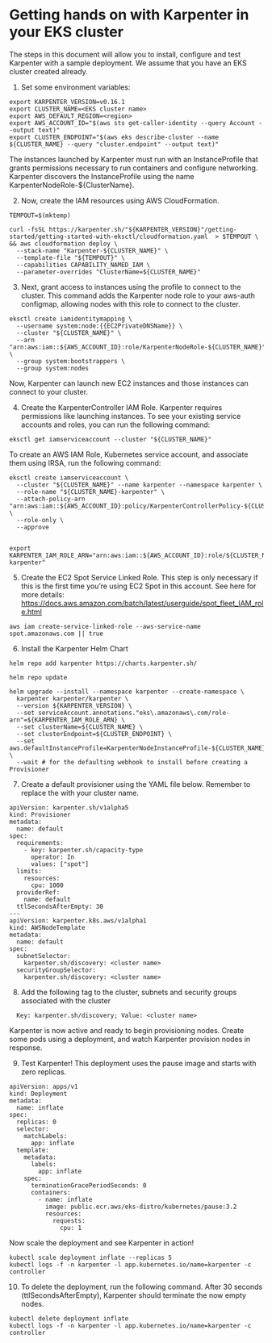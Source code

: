 # Getting hands on with Karpenter in your EKS cluster

The steps in this document will allow you to install, configure and test Karpenter with a sample deployment. We assume that you have an EKS cluster created already.

1. Set some environment variables:
```
export KARPENTER_VERSION=v0.16.1
export CLUSTER_NAME=<EKS cluster name>
export AWS_DEFAULT_REGION=<region>
export AWS_ACCOUNT_ID="$(aws sts get-caller-identity --query Account --output text)"
export CLUSTER_ENDPOINT="$(aws eks describe-cluster --name ${CLUSTER_NAME} --query "cluster.endpoint" --output text)"
```

The instances launched by Karpenter must run with an InstanceProfile that grants permissions necessary to run containers and configure networking.
Karpenter discovers the InstanceProfile using the name KarpenterNodeRole-${ClusterName}.

2. Now, create the IAM resources using AWS CloudFormation.
```
TEMPOUT=$(mktemp)

curl -fsSL https://karpenter.sh/"${KARPENTER_VERSION}"/getting-started/getting-started-with-eksctl/cloudformation.yaml  > $TEMPOUT \
&& aws cloudformation deploy \
  --stack-name "Karpenter-${CLUSTER_NAME}" \
  --template-file "${TEMPOUT}" \
  --capabilities CAPABILITY_NAMED_IAM \
  --parameter-overrides "ClusterName=${CLUSTER_NAME}"
```

3. Next, grant access to instances using the profile to connect to the cluster. This command adds the Karpenter node role to your aws-auth configmap, allowing nodes with this role to connect to the cluster.
```
eksctl create iamidentitymapping \
  --username system:node:{{EC2PrivateDNSName}} \
  --cluster "${CLUSTER_NAME}" \
  --arn "arn:aws:iam::${AWS_ACCOUNT_ID}:role/KarpenterNodeRole-${CLUSTER_NAME}" \
  --group system:bootstrappers \
  --group system:nodes
```
Now, Karpenter can launch new EC2 instances and those instances can connect to your cluster.

4. Create the KarpenterController IAM Role. Karpenter requires permissions like launching instances.
To see your existing service accounts and roles, you can run the following command:
```
eksctl get iamserviceaccount --cluster "${CLUSTER_NAME}"
```

To create an AWS IAM Role, Kubernetes service account, and associate them using IRSA, run the following command:
```
eksctl create iamserviceaccount \
  --cluster "${CLUSTER_NAME}" --name karpenter --namespace karpenter \
  --role-name "${CLUSTER_NAME}-karpenter" \
  --attach-policy-arn "arn:aws:iam::${AWS_ACCOUNT_ID}:policy/KarpenterControllerPolicy-${CLUSTER_NAME}" \
  --role-only \
  --approve


export KARPENTER_IAM_ROLE_ARN="arn:aws:iam::${AWS_ACCOUNT_ID}:role/${CLUSTER_NAME}-karpenter"
```

5. Create the EC2 Spot Service Linked Role. This step is only necessary if this is the first time you’re using EC2 Spot in this account. See here for more details: https://docs.aws.amazon.com/batch/latest/userguide/spot_fleet_IAM_role.html
```
aws iam create-service-linked-role --aws-service-name spot.amazonaws.com || true
```

6. Install the Karpenter Helm Chart
```
helm repo add karpenter https://charts.karpenter.sh/

helm repo update

helm upgrade --install --namespace karpenter --create-namespace \
  karpenter karpenter/karpenter \
  --version ${KARPENTER_VERSION} \
  --set serviceAccount.annotations."eks\.amazonaws\.com/role-arn"=${KARPENTER_IAM_ROLE_ARN} \
  --set clusterName=${CLUSTER_NAME} \
  --set clusterEndpoint=${CLUSTER_ENDPOINT} \
  --set aws.defaultInstanceProfile=KarpenterNodeInstanceProfile-${CLUSTER_NAME} \
  --wait # for the defaulting webhook to install before creating a Provisioner
```

7. Create a default provisioner using the YAML file below. Remember to replace the <cluster name> with your cluster name.
```
apiVersion: karpenter.sh/v1alpha5
kind: Provisioner
metadata:
  name: default
spec:
  requirements:
    - key: karpenter.sh/capacity-type
      operator: In
      values: ["spot"]
  limits:
    resources:
      cpu: 1000
  providerRef:
    name: default
  ttlSecondsAfterEmpty: 30
---
apiVersion: karpenter.k8s.aws/v1alpha1
kind: AWSNodeTemplate
metadata:
  name: default
spec:
  subnetSelector:
    karpenter.sh/discovery: <cluster name>
  securityGroupSelector:
    karpenter.sh/discovery: <cluster name>
```

8. Add the following tag to the cluster, subnets and security groups associated with the cluster
```
  Key: karpenter.sh/discovery; Value: <cluster name>
```

Karpenter is now active and ready to begin provisioning nodes. Create some pods using a deployment, and watch Karpenter provision nodes in response.

9. Test Karpenter! This deployment uses the pause image and starts with zero replicas.
```
apiVersion: apps/v1
kind: Deployment
metadata:
  name: inflate
spec:
  replicas: 0
  selector:
    matchLabels:
      app: inflate
  template:
    metadata:
      labels:
        app: inflate
    spec:
      terminationGracePeriodSeconds: 0
      containers:
        - name: inflate
          image: public.ecr.aws/eks-distro/kubernetes/pause:3.2
          resources:
            requests:
              cpu: 1
```
Now scale the deployment and see Karpenter in action!
```
kubectl scale deployment inflate --replicas 5
kubectl logs -f -n karpenter -l app.kubernetes.io/name=karpenter -c controller
```

10. To delete the deployment, run the following command. After 30 seconds (ttlSecondsAfterEmpty), Karpenter should terminate the now empty nodes.
```
kubectl delete deployment inflate
kubectl logs -f -n karpenter -l app.kubernetes.io/name=karpenter -c controller
  ```

